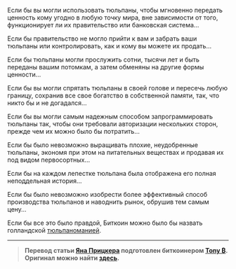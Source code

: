  

Если бы вы могли использовать тюльпаны, чтобы мгновенно передать ценность кому угодно в любую точку мира, вне зависимости от того, функционирует ли их правительство или банковская система…

Если бы правительство не могло прийти к вам и забрать ваши тюльпаны или контролировать, как и кому вы можете их продать…

Если бы тюльпаны могли прослужить сотни, тысячи лет и быть переданы вашим потомкам, а затем обменяны на другие формы ценности…

Если бы вы могли спрятать тюльпаны в своей голове и пересечь любую границу, сохранив все свое богатство в собственной памяти, так, что никто бы и не догадался…

Если бы вы могли самым надежным способом запрограммировать тюльпаны так, чтобы они требовали авторизации нескольких сторон, прежде чем их можно было бы потратить…

Если бы было невозможно выращивать плохие, неудобренные тюльпаны, экономя при этом на питательных веществах и продавая их под видом первосортных…

Если бы на каждом лепестке тюльпана была отображена его полная неподдельная история…

Если бы было невозможно изобрести более эффективный способ производства тюльпанов и наводнить рынок, обрушив тем самым цену…

Если бы все это было правдой, Биткоин можно было бы назвать голландской <a href="https://ru.wikipedia.org/wiki/%D0%A2%D1%8E%D0%BB%D1%8C%D0%BF%D0%B0%D0%BD%D0%BE%D0%BC%D0%B0%D0%BD%D0%B8%D1%8F" rel="noopener ugc nofollow">тюльпаноманией</a>.

---
>  __Перевод статьи <a href="https://twitter.com/skwp" rel="noopener ugc nofollow">Яна Прицкера</a> подготовлен биткоинером <a href="https://t.me/joinchat/AAAAAEXxA-kobO59HGoQjg" rel="noopener ugc nofollow">Tony ₿</a>. Оригинал можно найти <a href="https://www.swanbitcoin.com/is-bitcoin-like-the-dutch-tulip-bubble" rel="noopener ugc nofollow">здесь</a>.__